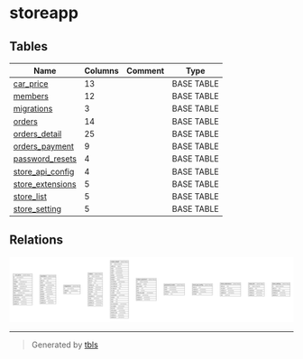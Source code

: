 # storeapp

## Tables

| Name | Columns | Comment | Type |
| ---- | ------- | ------- | ---- |
| [car_price](car_price.md) | 13 |  | BASE TABLE |
| [members](members.md) | 12 |  | BASE TABLE |
| [migrations](migrations.md) | 3 |  | BASE TABLE |
| [orders](orders.md) | 14 |  | BASE TABLE |
| [orders_detail](orders_detail.md) | 25 |  | BASE TABLE |
| [orders_payment](orders_payment.md) | 9 |  | BASE TABLE |
| [password_resets](password_resets.md) | 4 |  | BASE TABLE |
| [store_api_config](store_api_config.md) | 4 |  | BASE TABLE |
| [store_extensions](store_extensions.md) | 5 |  | BASE TABLE |
| [store_list](store_list.md) | 5 |  | BASE TABLE |
| [store_setting](store_setting.md) | 5 |  | BASE TABLE |

## Relations

![er](schema.svg)

---

> Generated by [tbls](https://github.com/k1LoW/tbls)
